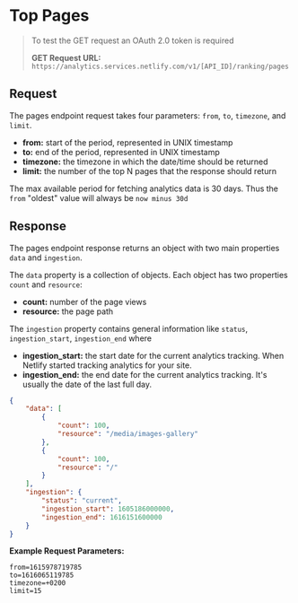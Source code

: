 # Top Pages

> To test the GET request an OAuth 2.0 token is required
>
> **GET Request URL:** `https://analytics.services.netlify.com/v1/[API_ID]/ranking/pages`

## Request

The pages endpoint request takes four parameters: `from`, `to`, `timezone`, and `limit`.

- **from:** start of the period, represented in UNIX timestamp
- **to:** end of the period, represented in UNIX timestamp
- **timezone:** the timezone in which the date/time should be returned
- **limit:** the number of the top N pages that the response should return

The max available period for fetching analytics data is 30 days. Thus the `from` "oldest" value will always be `now minus 30d`

## Response

The pages endpoint response returns an object with two main properties `data` and `ingestion`.

The `data` property is a collection of objects. Each object has two properties `count` and `resource`:

- **count:** number of the page views
- **resource:** the page path

The `ingestion` property contains general information like `status`, `ingestion_start`, `ingestion_end` where

- **ingestion_start:** the start date for the current analytics tracking. When Netlify started tracking analytics for your site.
- **ingestion_end:** the end date for the current analytics tracking. It's usually the date of the last full day.

```json
{
    "data": [
        {
            "count": 100,
            "resource": "/media/images-gallery"
        },
        {
            "count": 100,
            "resource": "/"
        }
    ],
    "ingestion": {
        "status": "current",
        "ingestion_start": 1605186000000,
        "ingestion_end": 1616151600000
    }
}
```

**Example Request Parameters:**

```text
from=1615978719785
to=1616065119785
timezone=+0200
limit=15
```
